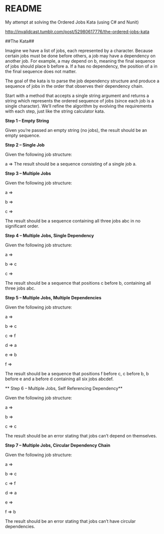 # README #

My attempt at solving the Ordered Jobs Kata (using C# and Nunit)

http://invalidcast.tumblr.com/post/52980617776/the-ordered-jobs-kata

##The Kata##

Imagine we have a list of jobs, each represented by a character. Because certain jobs must be done before others, a job may have a dependency on another job. For example, a may depend on b, meaning the final sequence of jobs should place b before a. If a has no dependency, the position of a in the final sequence does not matter.

The goal of the kata is to parse the job dependency structure and produce a sequence of jobs in the order that observes their dependency chain.

Start with a method that accepts a single string argument and returns a string which represents the ordered sequence of jobs (since each job is a single character). We’ll refine the algorithm by evolving the requirements with each step, just like the string calculator kata.

**Step 1 – Empty String**

Given you’re passed an empty string (no jobs), the result should be an empty sequence.

**Step 2 – Single Job**

Given the following job structure:

a =>
The result should be a sequence consisting of a single job a.

**Step 3 – Multiple Jobs**

Given the following job structure:

a =>

b =>

c =>

The result should be a sequence containing all three jobs abc in no significant order.

**Step 4 – Multiple Jobs, Single Dependency**

Given the following job structure:

a =>

b => c

c =>

The result should be a sequence that positions c before b, containing all three jobs abc.

**Step 5 – Multiple Jobs, Multiple Dependencies**

Given the following job structure:

a =>

b => c

c => f

d => a

e => b

f =>

The result should be a sequence that positions f before c, c before b, b before e and a before d containing all six jobs abcdef.

** Step 6 – Multiple Jobs, Self Referencing Dependency**

Given the following job structure:

a =>

b =>

c => c

The result should be an error stating that jobs can’t depend on themselves.

**Step 7 – Multiple Jobs, Circular Dependency Chain**

Given the following job structure:

a =>

b => c

c => f

d => a

e =>

f => b

The result should be an error stating that jobs can’t have circular dependencies.